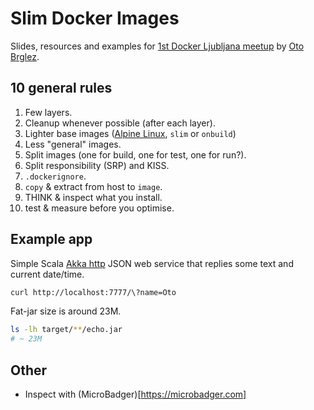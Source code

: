 # Slim Docker Images

Slides, resources and examples for [1st Docker Ljubljana meetup][docker-meetup] by [Oto Brglez][otobrglez].

## 10 general rules

1. Few layers.
2. Cleanup whenever possible (after each layer).
3. Lighter base images ([Alpine Linux][alpine], `slim` or `onbuild`)
4. Less "general" images.
5. Split images (one for build, one for test, one for run?).
6. Split responsibility (SRP) and KISS.
7. `.dockerignore`.
8. `copy` & extract from host to `image`.
9. THINK & inspect what you install.
10. test & measure before you optimise.

## Example app

Simple Scala [Akka http][akka-http] JSON web service that replies some text and current date/time.

```bash
curl http://localhost:7777/\?name=Oto
```

Fat-jar size is around 23M.
```bash
ls -lh target/**/echo.jar
# ~ 23M
```

## Other

- Inspect with (MicroBadger)[https://microbadger.com]

[otobrglez]: https://github.com/otobrglez
[docker-meetup]: https://www.meetup.com/Docker-Ljubljana/events/237617613/
[alpine]: https://hub.docker.com/_/alpine/
[akka-http]: http://doc.akka.io/docs/akka-http/current/scala.html
